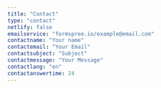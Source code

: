 ```yaml
---
title: "Contact"
type: "contact"
netlify: false
emailservice: "formspree.io/example@email.com"
contactname: "Your name"
contactemail: "Your Email"
contactsubject: "Subject"
contactmessage: "Your Message"
contactlang: "en"
contactanswertime: 24
---
```

